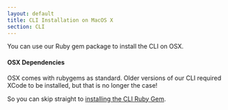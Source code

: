 ```yaml
---
layout: default
title: CLI Installation on MacOS X
section: CLI
---
```


You can use our Ruby gem package to install the CLI on OSX.

#### OSX Dependencies

OSX comes with rubygems as standard. Older versions of our CLI required XCode to be installed, but that is no longer the case!

So you can skip straight to [installing the CLI Ruby Gem](/docs/guides/cli/installation-gem/).


